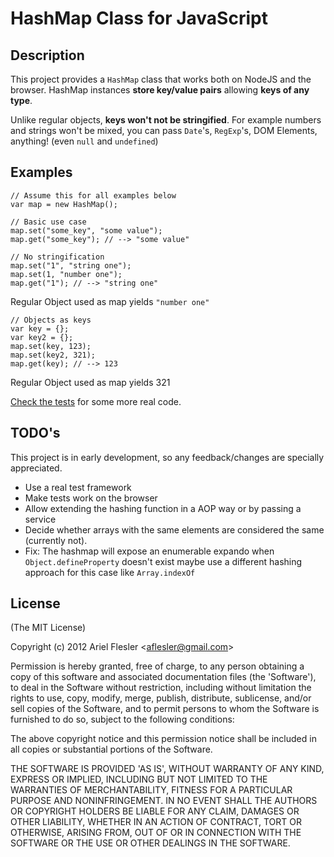 # HashMap Class for JavaScript

## Description

This project provides a `HashMap` class that works both on NodeJS and the browser.
HashMap instances __store key/value pairs__ allowing __keys of any type__.

Unlike regular objects, __keys won't not be stringified__. For example numbers and strings won't be mixed, you can pass `Date`'s, `RegExp`'s, DOM Elements, anything! (even `null` and `undefined`)

## Examples

	// Assume this for all examples below
	var map = new HashMap();

	// Basic use case
	map.set("some_key", "some value");
	map.get("some_key"); // --> "some value"

	// No stringification
	map.set("1", "string one");
	map.set(1, "number one");
	map.get("1"); // --> "string one"

Regular Object used as map yields `"number one"`

	// Objects as keys
	var key = {};
	var key2 = {};
	map.set(key, 123);
	map.set(key2, 321);
	map.get(key); // --> 123

Regular Object used as map yields 321

[Check the tests](https://github.com/flesler/hashmap/blob/master/test/all.js) for some more real code.

## TODO's

This project is in early development, so any feedback/changes are specially appreciated.

* Use a real test framework
* Make tests work on the browser
* Allow extending the hashing function in a AOP way or by passing a service
* Decide whether arrays with the same elements are considered the same (currently not).
* Fix: The hashmap will expose an enumerable expando when `Object.defineProperty` doesn't exist maybe use a different hashing approach for this case like `Array.indexOf`

## License

(The MIT License)

Copyright (c) 2012 Ariel Flesler &lt;aflesler@gmail.com&gt;

Permission is hereby granted, free of charge, to any person obtaining
a copy of this software and associated documentation files (the
'Software'), to deal in the Software without restriction, including
without limitation the rights to use, copy, modify, merge, publish,
distribute, sublicense, and/or sell copies of the Software, and to
permit persons to whom the Software is furnished to do so, subject to
the following conditions:

The above copyright notice and this permission notice shall be
included in all copies or substantial portions of the Software.

THE SOFTWARE IS PROVIDED 'AS IS', WITHOUT WARRANTY OF ANY KIND,
EXPRESS OR IMPLIED, INCLUDING BUT NOT LIMITED TO THE WARRANTIES OF
MERCHANTABILITY, FITNESS FOR A PARTICULAR PURPOSE AND NONINFRINGEMENT.
IN NO EVENT SHALL THE AUTHORS OR COPYRIGHT HOLDERS BE LIABLE FOR ANY
CLAIM, DAMAGES OR OTHER LIABILITY, WHETHER IN AN ACTION OF CONTRACT,
TORT OR OTHERWISE, ARISING FROM, OUT OF OR IN CONNECTION WITH THE
SOFTWARE OR THE USE OR OTHER DEALINGS IN THE SOFTWARE.